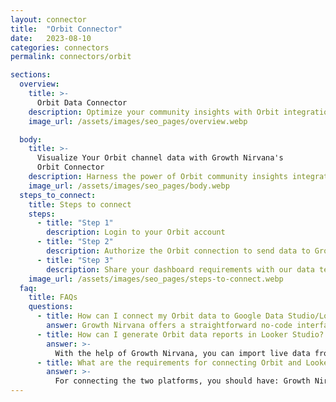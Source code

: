 ```yaml
---
layout: connector
title:  "Orbit Connector"
date:   2023-08-10
categories: connectors
permalink: connectors/orbit

sections:
  overview:
    title: >-
      Orbit Data Connector
    description: Optimize your community insights with Orbit integration. Seamlessly merge community engagement data from Orbit with Looker Studio's analytical capabilities, unlocking insights that drive community strategies, member engagement, and operational excellence.
    image_url: /assets/images/seo_pages/overview.webp

  body:
    title: >-
      Visualize Your Orbit channel data with Growth Nirvana's
      Orbit Connector
    description: Harness the power of Orbit community insights integrated into Looker Studio for strategic community engagement decisions.
    image_url: /assets/images/seo_pages/body.webp
  steps_to_connect:
    title: Steps to connect
    steps:
      - title: "Step 1"
        description: Login to your Orbit account
      - title: "Step 2"
        description: Authorize the Orbit connection to send data to Growth Nirvana
      - title: "Step 3"
        description: Share your dashboard requirements with our data team. We will build the report for you.
    image_url: /assets/images/seo_pages/steps-to-connect.webp
  faq:
    title: FAQs
    questions:
      - title: How can I connect my Orbit data to Google Data Studio/Looker Studio?
        answer: Growth Nirvana offers a straightforward no-code interface to connect to Orbit data sources.
      - title: How can I generate Orbit data reports in Looker Studio?
        answer: >-
          With the help of Growth Nirvana, you can import live data from Orbit into Looker Studio. These data can be viewed in charts, tables, and dashboards to generate branded reports that can be shared instantly.
      - title: What are the requirements for connecting Orbit and Looker Studio?
        answer: >-
          For connecting the two platforms, you should have: Growth Nirvana Account and Orbit Ads Account
---
```

